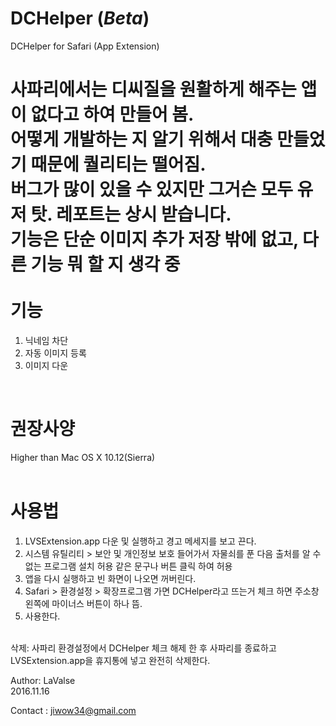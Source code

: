 # DCHelper (*Beta*)
DCHelper for Safari (App Extension)

사파리에서는 디씨질을 원활하게 해주는 앱이 없다고 하여 만들어 봄.<br>
어떻게 개발하는 지 알기 위해서 대충 만들었기 때문에 퀄리티는 떨어짐.<br>
버그가 많이 있을 수 있지만 그거슨 모두 유저 탓. 레포트는 상시 받습니다.<br>
기능은 단순 이미지 추가 저장 밖에 없고, 다른 기능 뭐 할 지 생각 중<br>
<br>
기능 
======
1. 닉네임 차단
2. 자동 이미지 등록
3. 이미지 다운
<br>

권장사양
======
Higher than Mac OS X 10.12(Sierra) 
<br><br>

사용법
======
1. LVSExtension.app 다운 및 실행하고 경고 메세지를 보고 끈다.<br>
2. 시스템 유틸리티 > 보안 및 개인정보 보호 들어가서 자물쇠를 푼 다음 출처를 알 수 없는 프로그램 설치 허용 같은 문구나 버튼 클릭 하여 허용<br>
3. 앱을 다시 실행하고 빈 화면이 나오면 꺼버린다.<br>
4. Safari > 환경설정 > 확장프로그램 가면 DCHelper라고 뜨는거 체크 하면 주소창 왼쪽에 마이너스 버튼이 하나 뜸.<br>
5. 사용한다.<br>
<br>
삭제: 사파리 환경설정에서 DCHelper 체크 해제 한 후 사파리를 종료하고 LVSExtension.app을 휴지통에 넣고 완전히 삭제한다.
<br>

Author: LaValse<br>
2016.11.16<br>

Contact : jiwow34@gmail.com
